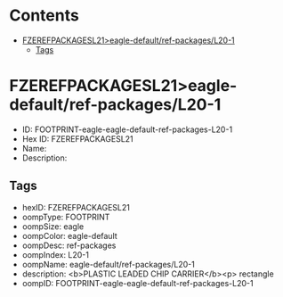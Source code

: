 



Contents
========

* [FZEREFPACKAGESL21>eagle-default/ref-packages/L20-1](#fzerefpackagesl21eagle-defaultref-packagesl20-1)
	* [Tags](#tags)

# FZEREFPACKAGESL21>eagle-default/ref-packages/L20-1

- ID: FOOTPRINT-eagle-eagle-default-ref-packages-L20-1
- Hex ID: FZEREFPACKAGESL21
- Name: 
- Description: 

## Tags

- hexID: FZEREFPACKAGESL21
- oompType: FOOTPRINT
- oompSize: eagle
- oompColor: eagle-default
- oompDesc: ref-packages
- oompIndex: L20-1
- oompName: eagle-default/ref-packages/L20-1
- description: &lt;b&gt;PLASTIC LEADED CHIP CARRIER&lt;/b&gt;&lt;p&gt;&#xD;
rectangle
- oompID: FOOTPRINT-eagle-eagle-default-ref-packages-L20-1
